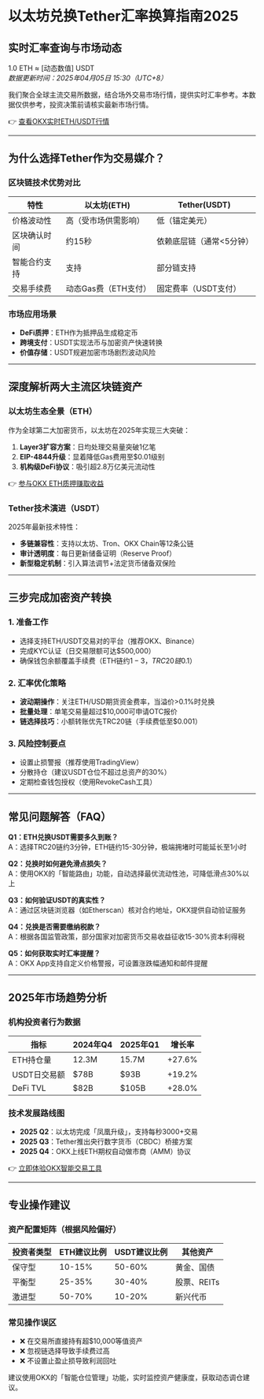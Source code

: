 # 以太坊兑换Tether汇率换算指南2025

## 实时汇率查询与市场动态

1.0 ETH ≈ [动态数值] USDT  
*数据更新时间：2025年04月05日 15:30（UTC+8）*  

我们聚合全球主流交易所数据，结合场外交易市场行情，提供实时汇率参考。本数据仅供参考，投资决策前请核实最新市场行情。

👉 [查看OKX实时ETH/USDT行情](https://bit.ly/okx_welcome)

---

## 为什么选择Tether作为交易媒介？

### 区块链技术优势对比
| 特性          | 以太坊(ETH)                | Tether(USDT)              |
|---------------|--------------------------|-------------------------|
| 价格波动性    | 高（受市场供需影响）       | 低（锚定美元）           |
| 区块确认时间  | 约15秒                   | 依赖底层链（通常<5分钟）  |
| 智能合约支持  | 支持                    | 部分链支持               |
| 交易手续费    | 动态Gas费（ETH支付）      | 固定费率（USDT支付）      |

### 市场应用场景
- **DeFi质押**：ETH作为抵押品生成稳定币  
- **跨境支付**：USDT实现法币与加密资产快速转换  
- **价值存储**：USDT规避加密市场剧烈波动风险  

---

## 深度解析两大主流区块链资产

### 以太坊生态全景（ETH）
作为全球第二大加密货币，以太坊在2025年实现三大突破：
1. **Layer3扩容方案**：日均处理交易量突破1亿笔
2. **EIP-4844升级**：显着降低Gas费用至$0.01级别
3. **机构级DeFi协议**：吸引超2.8万亿美元流动性

👉 [参与OKX ETH质押赚取收益](https://bit.ly/okx_welcome)

### Tether技术演进（USDT）
2025年最新技术特性：
- **多链兼容性**：支持以太坊、Tron、OKX Chain等12条公链
- **审计透明度**：每日更新储备证明（Reserve Proof）
- **新型稳定机制**：引入算法调节+法定货币储备双保险

---

## 三步完成加密资产转换

### 1. 准备工作
- 选择支持ETH/USDT交易对的平台（推荐OKX、Binance）
- 完成KYC认证（日交易限额可达$500,000）
- 确保钱包余额覆盖手续费（ETH链约$1-3，TRC20链$0.1）

### 2. 汇率优化策略
- **波动期操作**：关注ETH/USD期货资金费率，当溢价>0.1%时兑换
- **批量处理**：单笔交易量超过$10,000可申请OTC报价
- **链选择技巧**：小额转账优先TRC20链（手续费低至$0.001）

### 3. 风险控制要点
- 设置止损警报（推荐使用TradingView）
- 分散持仓（建议USDT仓位不超过总资产的30%）
- 定期检查钱包授权（使用RevokeCash工具）

---

## 常见问题解答（FAQ）

**Q1：ETH兑换USDT需要多久到账？**  
A：选择TRC20链约3分钟，ETH链约15-30分钟，极端拥堵时可能延长至1小时

**Q2：兑换时如何避免滑点损失？**  
A：使用OKX的「智能路由」功能，自动选择最优流动性池，可降低滑点30%以上

**Q3：如何验证USDT的真实性？**  
A：通过区块链浏览器（如Etherscan）核对合约地址，OKX提供自动验证服务

**Q4：兑换是否需要缴纳税款？**  
A：根据各国监管政策，部分国家对加密货币交易收益征收15-30%资本利得税

**Q5：如何获取实时汇率提醒？**  
A：OKX App支持自定义价格警报，可设置涨跌幅通知和邮件提醒

---

## 2025年市场趋势分析

### 机构投资者行为数据
| 指标         | 2024年Q4 | 2025年Q1 | 增长率 |
|--------------|---------|---------|-------|
| ETH持仓量    | 12.3M   | 15.7M   | +27.6%|
| USDT日交易额 | $78B    | $93B    | +19.2%|
| DeFi TVL     | $82B    | $105B   | +28.0%|

### 技术发展路线图
- **2025 Q2**：以太坊完成「凤凰升级」，支持每秒3000+交易
- **2025 Q3**：Tether推出央行数字货币（CBDC）桥接方案
- **2025 Q4**：OKX上线ETH期权自动做市商（AMM）协议

👉 [立即体验OKX智能交易工具](https://bit.ly/okx_welcome)

---

## 专业操作建议

### 资产配置矩阵（根据风险偏好）
| 投资者类型   | ETH建议比例 | USDT建议比例 | 其他资产 |
|------------|------------|-------------|---------|
| 保守型      | 10-15%     | 50-60%      | 黄金、国债 |
| 平衡型      | 25-35%     | 30-40%      | 股票、REITs|
| 激进型      | 50-70%     | 10-20%      | 新兴代币 |

### 常见操作误区
- ❌ 在交易所直接持有超$10,000等值资产  
- ❌ 忽视链选择导致手续费过高  
- ❌ 不设置止盈止损导致利润回吐

建议使用OKX的「智能仓位管理」功能，实时监控资产健康度，获取动态调仓建议。